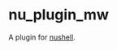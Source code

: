 # nu_plugin_mw

A plugin for [nushell][nushell plugins].

[nushell plugins]: <https://www.nushell.sh/book/plugins.html>
